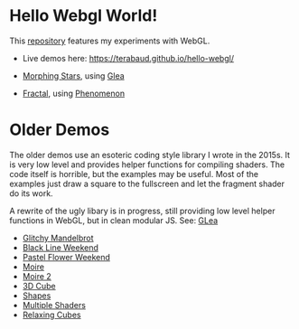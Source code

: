 # Hello Webgl World!

This [repository](https://github.com/terabaud/hello-webgl/) features my experiments with WebGL.

 * Live demos here: https://terabaud.github.io/hello-webgl/

 * [Morphing Stars](morphing-stars/), using [Glea](lib/glea/)
 * [Fractal](fractal/), using [Phenomenon](https://github.com/vaneenige/phenomenon/)

# Older Demos

The older demos use an esoteric coding style library I wrote in the 2015s. It is very low level and provides helper functions for compiling shaders. The code itself is horrible, but the examples may be useful. Most of the examples just draw a square to the fullscreen and let the
fragment shader do its work.

A rewrite of the ugly libary is in progress, still providing low level helper functions in WebGL, but in clean modular JS. See: [GLea](lib/glea/)

* [Glitchy Mandelbrot](fractal.html)
* [Black Line Weekend](blacklineweekend.html)
* [Pastel Flower Weekend](pastelflowerweekend.html)
* [Moire](moire.html)
* [Moire 2](moire2.html)
* [3D Cube](hello-3d.html)
* [Shapes](shapes.html)
* [Multiple Shaders](multiple-shaders.html)
* [Relaxing Cubes](relaxing-cubes)